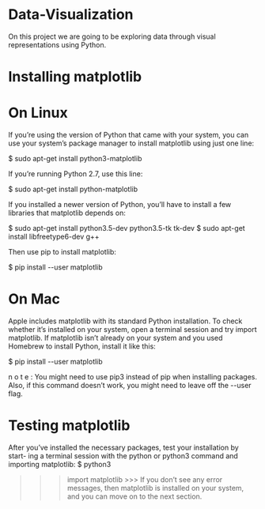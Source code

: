 # Data-Visualization

On this project we are going to be exploring data through visual representations using Python.


# Installing matplotlib

# On Linux
If you’re using the version of Python that came with your system, you can use your system’s package manager to install matplotlib using just one line:

$ sudo apt-get install python3-matplotlib

If you’re running Python 2.7, use this line:

$ sudo apt-get install python-matplotlib

If you installed a newer version of Python, you’ll have to install a few
libraries that matplotlib depends on:

$ sudo apt-get install python3.5-dev python3.5-tk tk-dev $ sudo apt-get install libfreetype6-dev g++

Then use pip to install matplotlib:

$ pip install --user matplotlib


# On Mac
Apple includes matplotlib with its standard Python installation. To check whether it’s installed on your system, open a terminal session and try import matplotlib. If matplotlib isn’t already on your system and you used Homebrew to install Python, install it like this:

$ pip install --user matplotlib

n o t e : You might need to use pip3 instead of pip when installing packages. Also, if this command doesn’t work, you might need to leave off the --user flag.


# Testing matplotlib
After you’ve installed the necessary packages, test your installation by start- ing a terminal session with the python or python3 command and importing matplotlib:
$ python3
>>> import matplotlib >>>
If you don’t see any error messages, then matplotlib is installed on your system, and you can move on to the next section.
